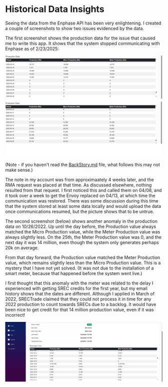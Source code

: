 # Historical Data Insights

Seeing the data from the Enphase API has been very enlightening. I created a couple
of screenshots to show two issues evidenced by the data.

The first screenshot shows the production data for the issue that caused me to
write this app. It shows that the system stopped communicating with Enphase as of 2/23/2025:

![Enphase Missing Data](enphase-missing-data.png)

(Note - if you haven't read the [BackStory.md](BackStory.md) file, what follows this may not 
make sense.)

The note in my account was from approximaately 4 weeks later, and the RMA request was placed 
at that time. As discussed elsewhere, nothing resulted from that request. I first noticed this 
and called them on 04/08, and it took over a week to get the Envoy replaced on 04/13, at which 
time the communication was restored. There was some discussion during this time that the system 
stored at least some data locally and would upload the data once communications resumed, but 
the picture shows that to be untrue.

The second screenshot (below) shows another anomaly in the production data on 10/26/2022. Up 
until the day before, the Production value always matched the Micro Production value, while 
the Meter Production value was always slightly less. On the 25th, the Meter Production value 
was 0, and the next day it was 14 million, even though the system only generates perhaps 
20k on average.

From that day forward, the Production value matched the Meter Production value, which remains 
slightly less than the Micro Production value. This is a mystery that I have not yet solved.
(It was not due to the installation of a smart meter, because that happened before the system
went live.)

I first thought that this anomaly with the meter was related to the delay I experienced with
getting SREC credits for the first year, but my email history shows that the dates are different.
Although I applied in March of 2022, SRECTrade claimed that they could not process it in time for
any 2022 production to count towards SRECs due to a backlog. It would have been nice to get
credit for that 14 million production value, even if it was incorrect!

![Enphase App](enphase-app.png)
